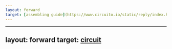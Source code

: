 ```yaml
---
layout: forward
target: [assembling guide](https://www.circuito.io/static/reply/index.html?solutionId=638e10a3f74aed0030172153&solutionPath=storage.circuito.io)
---
```

---
layout: forward
target: [circuit](https://www.circuito.io/app?components=512,11021,172542,417986,821989)
---

